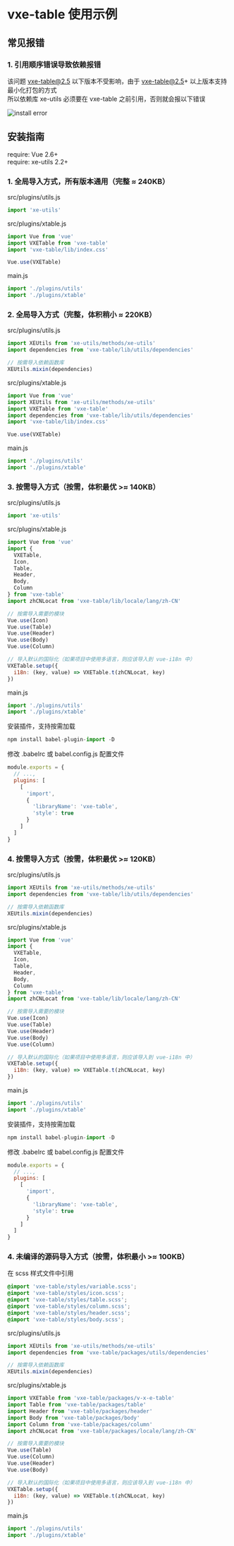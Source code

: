 # vxe-table 使用示例

## 常见报错

### 1. 引用顺序错误导致依赖报错

该问题 vxe-table@2.5 以下版本不受影响，由于 vxe-table@2.5+ 以上版本支持最小化打包的方式  
所以依赖库 xe-utils 必须要在 vxe-table 之前引用，否则就会报以下错误

![install error](https://github.com/xuliangzhan/vxe-table/blob/master/public/error/install.png?raw=true)

## 安装指南

require: Vue 2.6+  
require: xe-utils 2.2+

### 1. 全局导入方式，所有版本通用（完整 ≈ 240KB）

src/plugins/utils.js

```javascript
import 'xe-utils'
```

src/plugins/xtable.js

```javascript
import Vue from 'vue'
import VXETable from 'vxe-table'
import 'vxe-table/lib/index.css'

Vue.use(VXETable)
```

main.js

```javascript
import './plugins/utils'
import './plugins/xtable'
```

### 2. 全局导入方式（完整，体积稍小 ≈ 220KB）

src/plugins/utils.js

```javascript
import XEUtils from 'xe-utils/methods/xe-utils'
import dependencies from 'vxe-table/lib/utils/dependencies'

// 按需导入依赖函数库
XEUtils.mixin(dependencies)
```

src/plugins/xtable.js

```javascript
import Vue from 'vue'
import XEUtils from 'xe-utils/methods/xe-utils'
import VXETable from 'vxe-table'
import dependencies from 'vxe-table/lib/utils/dependencies'
import 'vxe-table/lib/index.css'

Vue.use(VXETable)
```

main.js

```javascript
import './plugins/utils'
import './plugins/xtable'
```

### 3. 按需导入方式（按需，体积最优 >≈ 140KB）

src/plugins/utils.js

```javascript
import 'xe-utils'
```

src/plugins/xtable.js

```javascript
import Vue from 'vue'
import {
  VXETable,
  Icon,
  Table,
  Header,
  Body,
  Column
} from 'vxe-table'
import zhCNLocat from 'vxe-table/lib/locale/lang/zh-CN'

// 按需导入需要的模块
Vue.use(Icon)
Vue.use(Table)
Vue.use(Header)
Vue.use(Body)
Vue.use(Column)

// 导入默认的国际化（如果项目中使用多语言，则应该导入到 vue-i18n 中）
VXETable.setup({
  i18n: (key, value) => VXETable.t(zhCNLocat, key)
})
```

main.js

```javascript
import './plugins/utils'
import './plugins/xtable'
```

安装插件，支持按需加载

```javascript
npm install babel-plugin-import -D
```

修改 .babelrc 或 babel.config.js 配置文件

```javascript
module.exports = {
  // ...,
  plugins: [
    [
      'import',
      {
        'libraryName': 'vxe-table',
        'style': true
      }
    ]
  ]
}
```

### 4. 按需导入方式（按需，体积最优 >≈ 120KB）

src/plugins/utils.js

```javascript
import XEUtils from 'xe-utils/methods/xe-utils'
import dependencies from 'vxe-table/lib/utils/dependencies'

// 按需导入依赖函数库
XEUtils.mixin(dependencies)
```

src/plugins/xtable.js

```javascript
import Vue from 'vue'
import {
  VXETable,
  Icon,
  Table,
  Header,
  Body,
  Column
} from 'vxe-table'
import zhCNLocat from 'vxe-table/lib/locale/lang/zh-CN'

// 按需导入需要的模块
Vue.use(Icon)
Vue.use(Table)
Vue.use(Header)
Vue.use(Body)
Vue.use(Column)

// 导入默认的国际化（如果项目中使用多语言，则应该导入到 vue-i18n 中）
VXETable.setup({
  i18n: (key, value) => VXETable.t(zhCNLocat, key)
})
```

main.js

```javascript
import './plugins/utils'
import './plugins/xtable'
```

安装插件，支持按需加载

```javascript
npm install babel-plugin-import -D
```

修改 .babelrc 或 babel.config.js 配置文件

```javascript
module.exports = {
  // ...,
  plugins: [
    [
      'import',
      {
        'libraryName': 'vxe-table',
        'style': true
      }
    ]
  ]
}
```

### 4. 未编译的源码导入方式（按需，体积最小 >≈ 100KB）

在 scss 样式文件中引用

```scss
@import 'vxe-table/styles/variable.scss';
@import 'vxe-table/styles/icon.scss';
@import 'vxe-table/styles/table.scss';
@import 'vxe-table/styles/column.scss';
@import 'vxe-table/styles/header.scss';
@import 'vxe-table/styles/body.scss';
```

src/plugins/utils.js

```javascript
import XEUtils from 'xe-utils/methods/xe-utils'
import dependencies from 'vxe-table/packages/utils/dependencies'

// 按需导入依赖函数库
XEUtils.mixin(dependencies)
```

src/plugins/xtable.js

```javascript
import VXETable from 'vxe-table/packages/v-x-e-table'
import Table from 'vxe-table/packages/table'
import Header from 'vxe-table/packages/header'
import Body from 'vxe-table/packages/body'
import Column from 'vxe-table/packages/column'
import zhCNLocat from 'vxe-table/packages/locale/lang/zh-CN'

// 按需导入需要的模块
Vue.use(Table)
Vue.use(Column)
Vue.use(Header)
Vue.use(Body)

// 导入默认的国际化（如果项目中使用多语言，则应该导入到 vue-i18n 中）
VXETable.setup({
  i18n: (key, value) => VXETable.t(zhCNLocat, key)
})
```

main.js

```javascript
import './plugins/utils'
import './plugins/xtable'
```
